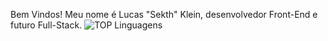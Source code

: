 Bem Vindos!
Meu nome é Lucas "Sekth" Klein, desenvolvedor Front-End e futuro Full-Stack.
![TOP Linguagens](https://github-readme-stats.vercel.app/api/top-langs/?username=LucasGNKlein&layout=compact&theme=dracula)

